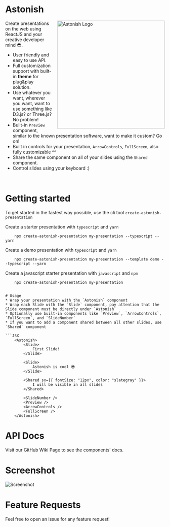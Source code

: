 <!-- markdownlint-configure-file {
  "MD013": {
    "code_blocks": false,
    "tables": false
  },
  "MD033": false,
  "MD041": false
} -->

<div align="left">

# Astonish

<img src="https://i.imgur.com/b5KKqA6.png" align="right"
     alt="Astonish Logo" width="340" height="340" style="margin-left: 16px;">

Create presentations on the web using ReactJS and your creative developer mind 😎.
* User friendly and easy to use API.
* Full customization support with built-in **theme** for plug&play solution.
* Use whatever you want, wherever you want, want to use something like D3.js? or Three.js? No problem!
* Built-in `Preview` component, similar to the known presentation software, want to make it custom? Go on!
* Built in controls for your presentation, `ArrowControls`, `FullScreen`, also fully customizable ^^
* Share the same component on all of your slides using the `Shared` component.
* Control slides using your keyboard :)

<br />

# Getting started
To get started in the fastest way possible, use the cli tool `create-astonish-presentation`

Create a starter presentation with `typescript` and `yarn`
```
    npx create-astonish-presentation my-presentation --typescript --yarn
```

Create a demo presentation with `typescript` and `yarn`
```
    npx create-astonish-presentation my-presentation --template demo --typescript --yarn
```

Create a javascript starter presentation with `javascript` and `npm`
```
    npx create-astonish-presentation my-presentation
```
```

# Usage
* Wrap your presentation with the `Astonish` component
* Wrap each Slide with the `Slide` component, pay attention that the Slide component must be directly under `Astonish`
* Optionally use built-in components like `Preview`, `ArrowControls`, `FullScreen`, and `SlideNumber`
* If you want to add a component shared between all other slides, use `Shared` component

```JSX
    <Astonish>
        <Slide>
            First Slide!
        </Slide>

        <Slide>
            Astonish is cool 😎
        </Slide>

        <Shared sx={{ fontSize: "12px", color: "slategray" }}>
            I will be visible in all slides
        </Shared>
        
        <SlideNumber />
        <Preview />
        <ArrowControls />
        <FullScreen />
    </Astonish>
```

# API Docs
Visit our GitHub Wiki Page to see the components' docs.

# Screenshot
![Screenshot][screenshot]
     
# Feature Requests
Feel free to open an issue for any feature request!

</div>

[screenshot]: astonish.webp
